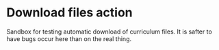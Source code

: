 # Download files action

Sandbox for testing automatic download of curriculum files.  It is safter to have bugs occur here than on the real thing.
